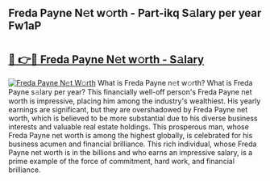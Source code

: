 ## Freda Payne N𝚎t w𝚘rth - Part-ikq S𝚊lary per year Fw1aP

# <h2><a href="http://gc21qtl.nevu.top/?p=Freda+Payne">🔗 👉🔴 Freda Payne N𝚎t w𝚘rth - S𝚊lary</a></h2>

[![Freda Payne N𝚎t W𝚘rth](https://i.imgur.com/Oavwk0R.jpeg)](http://gc21qtl.nevu.top/?p=Freda+Payne)
What is Freda Payne n𝚎t w𝚘rth? What is Freda Payne s𝚊lary per year?
This financially well-off person's Freda Payne net worth is impressive, placing him among the industry's wealthiest. His yearly earnings are significant, but they are overshadowed by Freda Payne net worth, which is believed to be more substantial due to his diverse business interests and valuable real estate holdings. This prosperous man, whose Freda Payne net worth is among the highest globally, is celebrated for his business acumen and financial brilliance. This rich individual, whose Freda Payne net worth is in the billions and who earns an impressive salary, is a prime example of the force of commitment, hard work, and financial brilliance.
